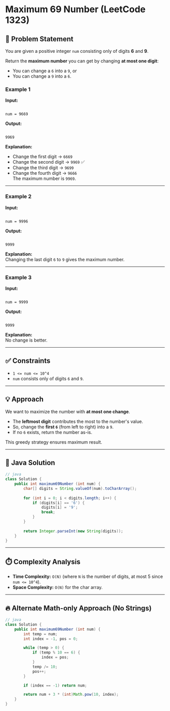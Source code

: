 
# Maximum 69 Number (LeetCode 1323)

## 📘 Problem Statement
You are given a positive integer `num` consisting only of digits **6** and **9**.

Return the **maximum number** you can get by changing **at most one digit**:
- You can change a `6` into a `9`, or
- You can change a `9` into a `6`.

### Example 1
**Input:**  
```

num = 9669

```
**Output:**  
```

9969

```
**Explanation:**  
- Change the first digit → `6669`  
- Change the second digit → `9969` ✅  
- Change the third digit → `9699`  
- Change the fourth digit → `9666`  
The maximum number is `9969`.

---

### Example 2
**Input:**  
```

num = 9996

```
**Output:**  
```

9999

```
**Explanation:**  
Changing the last digit `6` to `9` gives the maximum number.

---

### Example 3
**Input:**  
```

num = 9999

```
**Output:**  
```

9999

````
**Explanation:**  
No change is better.

---

## ✅ Constraints
- `1 <= num <= 10^4`  
- `num` consists only of digits `6` and `9`.  

---

## 💡 Approach
We want to maximize the number with **at most one change**.
- The **leftmost digit** contributes the most to the number's value.  
- So, change the **first `6`** (from left to right) into a `9`.  
- If no `6` exists, return the number as-is.  

This greedy strategy ensures maximum result.

---

## 🚀 Java Solution

```java
// java
class Solution {
    public int maximum69Number (int num) {
        char[] digits = String.valueOf(num).toCharArray();
        
        for (int i = 0; i < digits.length; i++) {
            if (digits[i] == '6') {
                digits[i] = '9';
                break; 
            }
        }
        
        return Integer.parseInt(new String(digits));
    }
}
````

---

## ⏱️ Complexity Analysis

* **Time Complexity:** `O(N)` (where `N` is the number of digits, at most 5 since `num <= 10^4`).
* **Space Complexity:** `O(N)` for the char array.

---

## 🔥 Alternate Math-only Approach (No Strings)

```java
// java
class Solution {
    public int maximum69Number (int num) {
        int temp = num;
        int index = -1, pos = 0;

        while (temp > 0) {
            if (temp % 10 == 6) {
                index = pos; 
            }
            temp /= 10;
            pos++;
        }

        if (index == -1) return num;

        return num + 3 * (int)Math.pow(10, index);
    }
}
```
